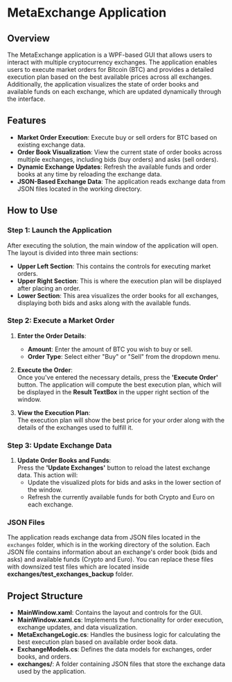 # MetaExchange Application

## Overview

The MetaExchange application is a WPF-based GUI that allows users to interact with multiple cryptocurrency exchanges. The application enables users to execute market orders for Bitcoin (BTC) and provides a detailed execution plan based on the best available prices across all exchanges. Additionally, the application visualizes the state of order books and available funds on each exchange, which are updated dynamically through the interface.

## Features

- **Market Order Execution**: Execute buy or sell orders for BTC based on existing exchange data.
- **Order Book Visualization**: View the current state of order books across multiple exchanges, including bids (buy orders) and asks (sell orders).
- **Dynamic Exchange Updates**: Refresh the available funds and order books at any time by reloading the exchange data.
- **JSON-Based Exchange Data**: The application reads exchange data from JSON files located in the working directory.

## How to Use

### Step 1: Launch the Application

After executing the solution, the main window of the application will open. The layout is divided into three main sections:

- **Upper Left Section**: This contains the controls for executing market orders.
- **Upper Right Section**: This is where the execution plan will be displayed after placing an order.
- **Lower Section**: This area visualizes the order books for all exchanges, displaying both bids and asks along with the available funds.

### Step 2: Execute a Market Order

1. **Enter the Order Details**:
   - **Amount**: Enter the amount of BTC you wish to buy or sell.
   - **Order Type**: Select either "Buy" or "Sell" from the dropdown menu.
   
2. **Execute the Order**:  
   Once you've entered the necessary details, press the **'Execute Order'** button. The application will compute the best execution plan, which will be displayed in the **Result TextBox** in the upper right section of the window.

3. **View the Execution Plan**:  
   The execution plan will show the best price for your order along with the details of the exchanges used to fulfill it.

### Step 3: Update Exchange Data

1. **Update Order Books and Funds**:  
   Press the **'Update Exchanges'** button to reload the latest exchange data. This action will:
   - Update the visualized plots for bids and asks in the lower section of the window.
   - Refresh the currently available funds for both Crypto and Euro on each exchange.

### JSON Files

The application reads exchange data from JSON files located in the `exchanges` folder, which is in the working directory of the solution. Each JSON file contains information about an exchange's order book (bids and asks) and available funds (Crypto and Euro). You can replace these files with downsized test files which are located inside **exchanges/test_exchanges_backup** folder.

## Project Structure

- **MainWindow.xaml**: Contains the layout and controls for the GUI.
- **MainWindow.xaml.cs**: Implements the functionality for order execution, exchange updates, and data visualization.
- **MetaExchangeLogic.cs**: Handles the business logic for calculating the best execution plan based on available order book data.
- **ExchangeModels.cs**: Defines the data models for exchanges, order books, and orders.
- **exchanges/**: A folder containing JSON files that store the exchange data used by the application.
